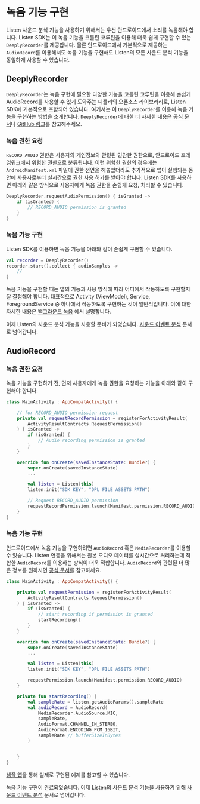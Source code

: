 # 녹음 기능 구현

Listen 사운드 분석 기능을 사용하기 위해서는 우선 안드로이드에서 소리를 녹음해야 합니다. 
Listen SDK는 이 녹음 기능을 코틀린 코루틴을 이용해 더욱 쉽게 구현할 수 있는 `DeeplyRecorder`를 제공합니다. 
물론 안드로이드에서 기본적으로 제공하는 `AudioRecord`를 이용해서도 녹음 기능을 구현해도 Listen의 모든 사운드 분석 기능을 동일하게 사용할 수 있습니다. 



## DeeplyRecorder

`DeeplyRecorder`는 녹음 구현에 필요한 다양한 기능을 코틀린 코루틴을 이용해 손쉽게 AudioRecord를 사용할 수 있게 도와주는 디플리의 오픈소스 라이브러리로, Listen SDK에 기본적으로 포함되어 있습니다. 
여기서는 이 `DeeplyRecorder`를 이용해 녹음 기능을 구현하는 방법을 소개합니다. 
`DeeplyRecorder`에 대한 더 자세한 내용은 [공식 문서](https://deeply-recorder-android.readthedocs.io)나 [GitHub 링크](https://github.com/deeplyinc/deeply-recorder-android)를 참고해주세요. 


### 녹음 권한 요청

`RECORD_AUDIO` 권한은 사용자의 개인정보와 관련된 민감한 권한으로, 안드로이드 프레임워크에서 위험한 권한으로 분류됩니다. 
이런 위험한 권한의 경우에는 `AndroidManifest.xml` 파일에 권한 선언을 해놓았더라도 추가적으로 앱이 실행되는 동안에 사용자로부터 실시간으로 권한 사용 허가를 받아야 합니다. 
Listen SDK를 사용하면 아래와 같은 방식으로 사용자에게 녹음 권한을 손쉽게 요청, 처리할 수 있습니다. 

```kotlin
DeeplyRecorder.requestAudioPermission() { isGranted ->
    if (isGranted) {
        // RECORD_AUDIO permission is granted
    }
}
```

### 녹음 기능 구현

Listen SDK를 이용하면 녹음 기능을 아래와 같이 손쉽게 구현할 수 있습니다. 

```kotlin
val recorder = DeeplyRecorder()
recorder.start().collect { audioSamples ->
    //
}
```

녹음 기능을 구현할 때는 앱의 기능과 사용 방식에 따라 어디에서 작동하도록 구현할지 잘 결정해야 합니다. 
대표적으로 Activity (ViewModel), Service, ForegroundService 중 하나에서 작동하도록 구현하는 것이 일반적입니다. 
이에 대한 자세한 내용은 [백그라운드 녹음](../advanced-topics/background-recording) 에서 설명합니다. 

이제 Listen의 사운드 분석 기능을 사용할 준비가 되었습니다. [사운드 이벤트 분석](inference) 문서로 넘어갑니다. 



## AudioRecord

### 녹음 권한 요청

녹음 기능을 구현하기 전, 먼저 사용자에게 녹음 권한을 요청하는 기능을 아래와 같이 구현해야 합니다. 

```kotlin
class MainActivity : AppCompatActivity() {

    // for RECORD_AUDIO permission request
    private val requestRecordPermission = registerForActivityResult(
        ActivityResultContracts.RequestPermission()
    ) { isGranted ->
        if (isGranted) {
            // Audio recording permission is granted
        }
    }

    override fun onCreate(savedInstanceState: Bundle?) {
        super.onCreate(savedInstanceState)
        ...

        val listen = Listen(this)
        listen.init("SDK KEY", "DPL FILE ASSETS PATH")

        // Request RECORD_AUDIO permission
        requestRecordPermission.launch(Manifest.permission.RECORD_AUDIO)
    }
}
```

### 녹음 기능 구현

안드로이드에서 녹음 기능을 구현하려면 `AudioRecord` 혹은 `MediaRecorder`를 이용할 수 있습니다. 
Listen 연동을 위해서는 원본 오디오 데이터를 실시간으로 처리하는데 적합한 `AudioRecord`를 이용하는 방식이 더욱 적합합니다. 
`AudioRecord`와 관련된 더 많은 정보를 원하시면 [공식 문서](https://developer.android.com/reference/android/media/AudioRecord)를 참고하세요.

```kotlin
class MainActivity : AppCompatActivity() {

    private val requestPermission = registerForActivityResult(
        ActivityResultContracts.RequestPermission()
    ) { isGranted ->
        if (isGranted) {
            // start recording if permission is granted
            startRecording()
        }
    }

    override fun onCreate(savedInstanceState: Bundle?) {
        super.onCreate(savedInstanceState)
        ...

        val listen = Listen(this)
        listen.init("SDK KEY", "DPL FILE ASSETS PATH")

        requestPermission.launch(Manifest.permission.RECORD_AUDIO)
    }

    private fun startRecording() {
        val sampleRate = listen.getAudioParams().sampleRate
        val audioRecord = AudioRecord(
            MediaRecorder.AudioSource.MIC,
            sampleRate,
            AudioFormat.CHANNEL_IN_STEREO,
            AudioFormat.ENCODING_PCM_16BIT,
            sampleRate // bufferSizeInBytes
        )


    }
}
```

[샘플 앱](https://github.com/deeplyinc/listen-sdk-android-samples)을 통해 실제로 구현된 예제를 참고할 수 있습니다. 

녹음 기능 구현이 완료되었습니다. 
이제 Listen의 사운드 분석 기능을 사용하기 위해 [사운드 이벤트 분석](inference) 문서로 넘어갑니다. 

